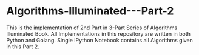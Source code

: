 # Algorithms-Illuminated---Part-2
 This is the implementation of 2nd Part in 3-Part Series of Algorithms Illuminated Book. All Implementations in this repository are written in both Python and Golang. Single IPython Notebook contains all Algorithms given in this Part 2.
